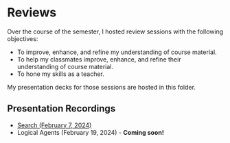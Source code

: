 # Reviews

Over the course of the semester, I hosted review sessions with the following objectives:

- To improve, enhance, and refine my understanding of course material.
- To help my classmates improve, enhance, and refine their understanding of course material.
- To hone my skills as a teacher.

My presentation decks for those sessions are hosted in this folder.

## Presentation Recordings

- [Search (February 7, 2024)](https://youtu.be/gZcRIhNhHNQ?si=KN_dj_vb19zJV1Sb)
- Logical Agents (February 19, 2024) - **Coming soon!**
